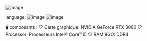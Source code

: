 ![image](https://github.com/nawelo/DM-ALL-ACCOUNT/assets/169001310/39fbcff5-1fc8-45b4-b55c-6977ee4e1f51)

language:
![image](https://github.com/nawelo/DM-ALL-ACCOUNT/assets/169001310/47336653-ddba-45ea-97e5-ebdc6e674ad9)
![image](https://github.com/nawelo/DM-ALL-ACCOUNT/assets/169001310/b6c48d78-0962-4c5f-a69e-522879d89203)

🖥️ composants :
♡ Carte graphique: NVIDIA GeForce RTX 3060
♡ Processor: Processeurs Intel® Core™ i5
♡ RAM 8GO: DDR4



